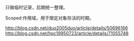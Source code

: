 只做临时记录，后期统一整理。

Scoped:作用域，用于限定对象存活的时期。

http://blog.csdn.net/duo2005duo/article/details/50696166
http://blog.csdn.net/hpc19950723/article/details/71055748